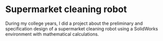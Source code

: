 # Supermarket cleaning robot
During my college years, I did a project about the preliminary and specification design of a supermarket cleaning robot using a SolidWorks environment with mathematical calculations.

